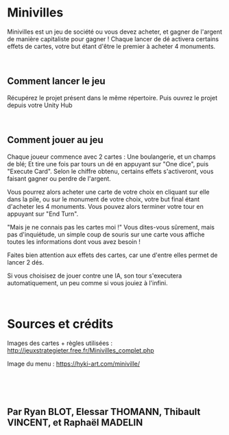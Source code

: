 # Minivilles

Minivilles est un jeu de société ou vous devez acheter, et gagner de l'argent de manière capitaliste pour gagner ! Chaque lancer de dé activera certains effets de cartes, votre but étant d'être le premier à acheter 4 monuments.

‎ 
## Comment lancer le jeu

Récupérez le projet présent dans le même répertoire. Puis ouvrez le projet depuis votre Unity Hub

‎ 
## Comment jouer au jeu

Chaque joueur commence avec 2 cartes : Une boulangerie, et un champs de blé; Et tire une fois par tours un dé en appuyant sur "One dice", puis "Execute Card". Selon le chiffre obtenu, certains effets s'activeront, vous faisant gagner ou perdre de l'argent.

Vous pourrez alors acheter une carte de votre choix en cliquant sur elle dans la pile, ou sur le monument de votre choix, votre but final étant d'acheter les 4 monuments. Vous pouvez alors terminer votre tour en appuyant sur "End Turn".

"Mais je ne connais pas les cartes moi !" Vous dites-vous sûrement, mais pas d'inquiétude, un simple coup de souris sur une carte vous affiche toutes les informations dont vous avez besoin !

Faites bien attention aux effets des cartes, car une d'entre elles permet de lancer 2 dés.

Si vous choisisez de jouer contre une IA, son tour s'executera automatiquement, un peu comme si vous jouiez à l'infini.
‎ 

‎ 
 
# Sources et crédits

Images des cartes + règles utilisées : http://jeuxstrategieter.free.fr/Minivilles_complet.php

Image du menu : https://hyki-art.com/miniville/

‎ 

‎
## Par Ryan BLOT, Elessar THOMANN, Thibault VINCENT, et Raphaël MADELIN

